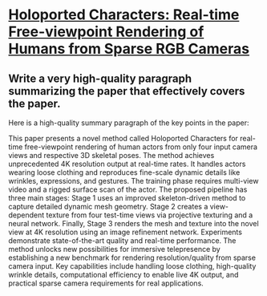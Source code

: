 # [Holoported Characters: Real-time Free-viewpoint Rendering of Humans from   Sparse RGB Cameras](https://arxiv.org/abs/2312.07423)

## Write a very high-quality paragraph summarizing the paper that effectively covers the paper.

 Here is a high-quality summary paragraph of the key points in the paper:

This paper presents a novel method called Holoported Characters for real-time free-viewpoint rendering of human actors from only four input camera views and respective 3D skeletal poses. The method achieves unprecedented 4K resolution output at real-time rates. It handles actors wearing loose clothing and reproduces fine-scale dynamic details like wrinkles, expressions, and gestures. The training phase requires multi-view video and a rigged surface scan of the actor. The proposed pipeline has three main stages: Stage 1 uses an improved skeleton-driven method to capture detailed dynamic mesh geometry. Stage 2 creates a view-dependent texture from four test-time views via projective texturing and a neural network. Finally, Stage 3 renders the mesh and texture into the novel view at 4K resolution using an image refinement network. Experiments demonstrate state-of-the-art quality and real-time performance. The method unlocks new possibilities for immersive telepresence by establishing a new benchmark for rendering resolution/quality from sparse camera input. Key capabilities include handling loose clothing, high-quality wrinkle details, computational efficiency to enable live 4K output, and practical sparse camera requirements for real applications.
